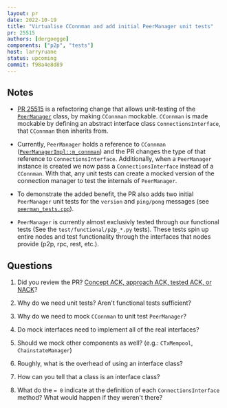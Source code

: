 ```yaml
---
layout: pr
date: 2022-10-19
title: "Virtualise CConnman and add initial PeerManager unit tests"
pr: 25515
authors: [dergoegge]
components: ["p2p", "tests"]
host: larryruane
status: upcoming
commit: f98a4e8d89
---
```


## Notes

- [PR 25515](https://github.com/bitcoin/bitcoin/pull/25515) is a refactoring
  change that allows unit-testing of the
  [`PeerManager`](https://github.com/bitcoin/bitcoin/blob/a52ff619a45c760f657413cbd40e1e2226068541/src/net_processing.h#L41)
  class, by making `CConnman` mockable. `CConnman` is made mockable by defining
  an abstract interface class `ConnectionsInterface`, that `CConnman` then
  inherits from.

- Currently, `PeerManager` holds a reference to `CConnman`
  ([`PeerManagerImpl::m_connman`](https://github.com/bitcoin-core-review-club/bitcoin/commit/9efcd9668d143afa2e8213a7bacf94da7f645e4c#diff-6875de769e90cec84d2e8a9c1b962cdbcda44d870d42e4215827e599e11e90e3R704))
  and the PR changes the type of that reference to `ConnectionsInterface`.
  Additionally, when a `PeerManager` instance is created we now pass a
  `ConnectionsInterface` instead of a `CConnman`. With that, any unit tests can
  create a mocked version of the connection manager to test the internals of
  `PeerManager`.

- To demonstrate the added benefit, the PR also adds two initial `PeerManager`
  unit tests for the `version` and `ping/pong` messages (see
  [`peerman_tests.cpp`](https://github.com/dergoegge/bitcoin/blob/2022-06-virt-connman/src/test/peerman_tests.cpp)).

- `PeerManager` is currently almost exclusivly tested through our functional
  tests (See the `test/functional/p2p_*.py` tests). These tests spin up entire
  nodes and test functionality through the interfaces that nodes provide (p2p,
  rpc, rest, etc.).

## Questions

1. Did you review the PR? [Concept ACK, approach ACK, tested ACK, or
   NACK](https://github.com/bitcoin/bitcoin/blob/master/CONTRIBUTING.md#peer-review)?

1. Why do we need unit tests? Aren't functional tests sufficient?

1. Why do we need to mock `CConnman` to unit test `PeerManager`?

1. Do mock interfaces need to implement all of the real interfaces?

1. Should we mock other components as well? (e.g.: `CTxMempool`,
   `ChainstateManager`)

1. Roughly, what is the overhead of using an interface class?

1. How can you tell that a class is an interface class?

1. What do the `= 0` indicate at the definition of each `ConnectionsInterface`
   method? What would happen if they weren't there?



<!-- TODO: After meeting, uncomment and add meeting log between the irc tags
## Meeting Log

{% irc %}
{% endirc %}
-->
